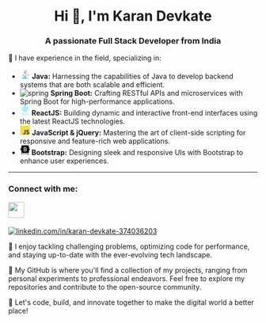 <h1 align="center">Hi 👋, I'm Karan Devkate</h1>

<h3 align="center">A passionate Full Stack Developer from India</h3>
<div>
  
  <p>💼 I have experience in the field, specializing in:</p>
<ul>
  
 <li><img src="https://raw.githubusercontent.com/devicons/devicon/master/icons/java/java-original.svg" alt="java" width="20" height="20"/>  <b>Java:</b> Harnessing the capabilities of Java to develop backend systems that are both scalable and efficient.</li>
 <li><img src="https://www.vectorlogo.zone/logos/springio/springio-icon.svg" alt="spring" width="20" height="20"/> <b> Spring Boot:</b> Crafting RESTful APIs and microservices with Spring Boot for high-performance applications.</li>
 <li> <img src="https://raw.githubusercontent.com/devicons/devicon/master/icons/react/react-original-wordmark.svg" alt="react" width="20" height="20"/><b> ReactJS:</b> Building dynamic and interactive front-end interfaces using the latest ReactJS technologies.</li>
 <li><img src="https://raw.githubusercontent.com/devicons/devicon/master/icons/javascript/javascript-original.svg" alt="javascript" width="20" height="20"/> <b>  JavaScript & jQuery:</b> Mastering the art of client-side scripting for responsive and feature-rich web applications.</li>
 <li> <img src="https://raw.githubusercontent.com/devicons/devicon/master/icons/bootstrap/bootstrap-plain-wordmark.svg" alt="bootstrap" width="20" height="20"/><b> Bootstrap:</b> Designing sleek and responsive UIs with Bootstrap to enhance user experiences.</li>
</ul>
</div>
<hr>

<div ">
  <h3 align="left">Connect with me:</h3>
<p align="left">
 <a href="https://www.github.com/shubhamimsr"> <themed-picture data-catalyst-inline="true"><picture> <source media="(prefers-color-scheme: dark)" srcset="https://raw.githubusercontent.com/danielcranney/readme-generator/main/public/icons/socials/github-dark.svg"> <source media="(prefers-color-scheme: light)" srcset="https://raw.githubusercontent.com/danielcranney/readme-generator/main/public/icons/socials/github.svg"> <img src="https://raw.githubusercontent.com/danielcranney/readme-generator/main/public/icons/socials/github.svg" width="32" height="32"> </picture></themed-picture> </a>
  <p>
<a href="https://linkedin.com/in/linkedin.com/in/karan-devkate-374036203" target="blank"><img align="center" src="https://raw.githubusercontent.com/rahuldkjain/github-profile-readme-generator/master/src/images/icons/Social/linked-in-alt.svg" alt="linkedin.com/in/karan-devkate-374036203" height="30" width="40" /></a>
</p>
</div>


<div>
  <p>🔨 I enjoy tackling challenging problems, optimizing code for performance, and staying up-to-date with the ever-evolving tech landscape.</p>
  <p>🌟 My GitHub is where you'll find a collection of my projects, ranging from personal experiments to professional endeavors. Feel free to explore my repositories and contribute to the open-source community.</p>
  <p>🚀 Let's code, build, and innovate together to make the digital world a better place!</p>
</div>





